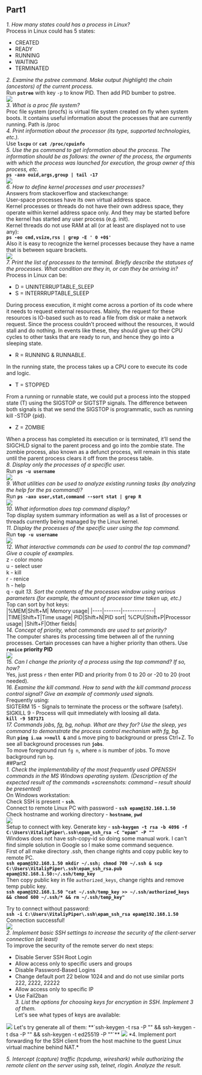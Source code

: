 ## Part1  
*1. How many states could has a process in Linux?*  
Process in Linux could has 5 states:  
- CREATED  
- READY  
- RUNNING  
- WAITING  
- TERMINATED  

*2. Examine the pstree command. Make output (highlight) the chain (ancestors) of the current process.*  
Run **`pstree`** with key `-p` to know PID. Then add PID bumber to pstree.  
<img src="images/2.jpg">  
*3. What is a proc file system?*  
Proc file system (procfs) is virtual file system created on fly when system boots. It contains useful information about the processes that are currently running. Path is /proc  
*4. Print information about the processor (its type, supported technologies, etc.).*  
Use **`lscpu`** or **`cat /proc/cpuinfo`**  
*5. Use the ps command to get information about the process. The information should be as follows: the owner of the process, the arguments with which the process was launched for execution, the group owner of this process, etc.*  
**`ps -axo ouid,args,group | tail -17`**  
<img src="images/5.jpg">  
*6. How to define kernel processes and user processes?*  
Answers from stackoverflow and stackexchange:  
User-space processes have its own virtual address space.  
Kernel processes or threads do not have their own address space, they operate within kernel address space only. And they may be started before the kernel has started any user process (e.g. init).  
Kernel threads do not use RAM at all (or at least are displayed not to use any):  
**`ps -eo cmd,vsize,rss | grep -E ' 0 +0$'`**  
Also it is easy to recognize the kernel processes because they have a name that is between square brackets.  
<img src="images/6.jpg">  
*7. Print the list of processes to the terminal. Briefly describe the statuses of the processes. What condition are they in, or can they be arriving in?*  
Process in Linux can be:  
- D = UNINTERRUPTABLE_SLEEP  
- S = INTERRRUPTABLE_SLEEP  

During process execution, it might come across a portion of its code where it needs to request external resources. Mainly, the request for these resources is IO-based such as to read a file from disk or make a network request. Since the process couldn’t proceed without the resources, it would stall and do nothing. In events like these, they should give up their CPU cycles to other tasks that are ready to run, and hence they go into a sleeping state.  
- R = RUNNING & RUNNABLE. 

In the running state, the process takes up a CPU core to execute its code and logic.   
- T = STOPPED  

From a running or runnable state, we could put a process into the stopped state (T) using the SIGSTOP or SIGTSTP signals. The difference between both signals is that we send the SIGSTOP is programmatic, such as running kill -STOP {pid}. 
- Z = ZOMBIE  

When a process has completed its execution or is terminated, it’ll send the SIGCHLD signal to the parent process and go into the zombie state. The zombie process, also known as a defunct process, will remain in this state until the parent process clears it off from the process table.  
*8. Display only the processes of a specific user.*  
Run **`ps -u username`**  
<img src="images/8.jpg">  
*9. What utilities can be used to analyze existing running tasks (by analyzing the help for the ps command)?*  
Run **`ps -axo user,stat,command --sort stat | grep R`**  
<img src="images/9.jpg">  
*10. What information does top command display?*  
Top display system summary information as well as a list of processes or threads currently being managed by the Linux kernel.  
*11. Display the processes of the specific user using the top command.*  
Run **`top -u username`**  
<img src="images/11.jpg">  
*12. What interactive commands can be used to control the top command? Give a couple of examples.*  
z - color mono  
u - select user  
k - kill  
r - renice  
h - help  
q - quit
*13. Sort the contents of the processes window using various parameters (for example, the amount of processor time taken up, etc.)*  
Top can sort by hot keys:  
|%MEM|Shift+M| Memory usage|
|----|-------|-------------|
|TIME|Shift+T|Time usage|
PID|Shift+N|PID sort|
%CPU|Shift+P|Processor usage|
    |Shift+F|Other fields|  
*14. Concept of priority, what commands are used to set priority?*  
The computer shares its processing time between all of the running processes. Certain processes can have a higher priority than others. Use **`renice` priority PID**  
<img src="images/14.jpg">  
*15. Can I change the priority of a process using the top command? If so, how?*  
Yes, just press `r` then enter PID and priority from 0 to 20 or -20 to 20 (root needed).  
*16. Examine the kill command. How to send with the kill command process control signal? Give an example of commonly used signals.*  
Frequently using:  
SIGTERM 15 - Signals to terminate the process or the software (safety).  
SIGKILL 9 - Process will quit immediately with loosing all data.  
**`kill -9 587171`**  
*17. Commands jobs, fg, bg, nohup. What are they for? Use the sleep, yes command to demonstrate the process control mechanism with fg, bg.*  
Run **`ping i.ua >>null &`** and `&` move ping to background or press Ctrl+Z. To see all background processes run **`jobs`**.  
To move foreground run `fg n`, where `n` is number of jobs. To move background run `bg`.  
##Part2  
*1. Check the implementability of the most frequently used OPENSSH commands in the MS Windows operating system. (Description of the expected result of the commands +screenshots: command – result should be presented)*  
On Windows workstation:  
Check SSH is present - **`ssh`**.   
Connect to remote Linux PC with password - **`ssh epam@192.168.1.50`**  
Check hostname and working directory - **`hostname`**, **`pwd`**  
<img src="images/21.jpg">  
Setup to connect with key. 
Generate key - **`ssh-keygen -t rsa -b 4096 -f C:\Users\VitaliyPiper\.ssh\epam_ssh_rsa -C "epam" -P ""`**  
Windows does not have ssh-copy-id so doing some manual work. I can't find simple solution in Google so I make some command sequence.  
First of all make directory .ssh, then change rights and copy public key to remote PC.  
**`ssh epam@192.168.1.50 mkdir ~/.ssh; chmod 700 ~/.ssh & scp C:\Users\VitaliyPiper\.ssh\epam_ssh_rsa.pub epam@192.168.1.50:~/.ssh/temp_key`**  
Then copy public key in file `authorized_keys`, change rights and remove temp public key.  
**`ssh epam@192.168.1.50 "cat ~/.ssh/temp_key >> ~/.ssh/authorized_keys && chmod 600 ~/.ssh/* && rm ~/.ssh/temp_key"`**  

Try to connect without password:  
**`ssh -i C:\Users\VitaliyPiper\.ssh\epam_ssh_rsa epam@192.168.1.50`**  
Connection successful!  
<img src="images/22.jpg">  
*2. Implement basic SSH settings to increase the security of the client-server connection (at least)*  
To improve the security of the remote server do next steps:  
- Disable Server SSH Root Login  
- Allow access only to specific users and groups  
- Disable Password-Based Logins  
- Change default port 22 below 1024 and and do not use similar ports 222, 2222, 22222  
- Allow access only to specific IP  
- Use Fail2ban  
*3. List the options for choosing keys for encryption in SSH. Implement 3 of them.*  
Let's see what types of keys are available:  
<img src="images/23.jpg">  
Let's try generate all of them:  
**`ssh-keygen -t rsa -P "" && ssh-keygen -t dsa -P "" && ssh-keygen -t ed25519 -P ""`**  
<img src="images/233.jpg">  
*4. Implement port forwarding for the SSH client from the host machine to the guest Linux virtual machine behind NAT.*  

*5. Intercept (capture) traffic (tcpdump, wireshark) while authorizing the remote client on the server using ssh, telnet, rlogin. Analyze the result.*  
